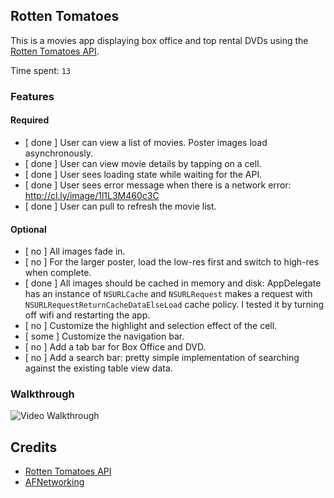 ## Rotten Tomatoes

This is a movies app displaying box office and top rental DVDs using the [Rotten Tomatoes API](http://developer.rottentomatoes.com/docs/read/JSON).

Time spent: `13`

### Features

#### Required

- [ done ] User can view a list of movies. Poster images load asynchronously.
- [ done ] User can view movie details by tapping on a cell.
- [ done ] User sees loading state while waiting for the API.
- [ done ] User sees error message when there is a network error: http://cl.ly/image/1l1L3M460c3C
- [ done ] User can pull to refresh the movie list.

#### Optional

- [ no ] All images fade in.
- [ no ] For the larger poster, load the low-res first and switch to high-res when complete.
- [ done ] All images should be cached in memory and disk: AppDelegate has an instance of `NSURLCache` and `NSURLRequest` makes a request with `NSURLRequestReturnCacheDataElseLoad` cache policy. I tested it by turning off wifi and restarting the app.
- [ no ] Customize the highlight and selection effect of the cell.
- [ some ] Customize the navigation bar.
- [ no ] Add a tab bar for Box Office and DVD.
- [ no ] Add a search bar: pretty simple implementation of searching against the existing table view data.

### Walkthrough
![Video Walkthrough](http://i.imgur.com/9d4fXIm.gif)

Credits
---------
* [Rotten Tomatoes API](http://developer.rottentomatoes.com/docs/read/JSON)
* [AFNetworking](https://github.com/AFNetworking/AFNetworking)

